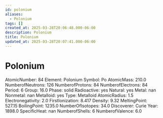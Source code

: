 ```yaml
---
id: polonium
aliases:
  - Polonium
tags: []
created_at: 2025-03-28T20:06:48.000-06:00
description: Polonium
title: Polonium
updated_at: 2025-03-28T20:07:41.000-06:00
---
```


# Polonium
AtomicNumber: 84
Element: Polonium
Symbol: Po
AtomicMass: 210.0
NumberofNeutrons: 126
NumberofProtons: 84
NumberofElectrons: 84
Period: 6
Group: 16.0
Phase: solid
Radioactive: yes
Natural: yes
Metal: nan
Nonmetal: nan
Metalloid: yes
Type: Metalloid
AtomicRadius: 1.5
Electronegativity: 2.0
FirstIonization: 8.417
Density: 9.32
MeltingPoint: 527.15
BoilingPoint: 1235.0
NumberOfIsotopes: 34.0
Discoverer: Curie
Year: 1898.0
SpecificHeat: nan
NumberofShells: 6
NumberofValence: 6.0
